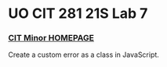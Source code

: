 # UO CIT 281 21S Lab 7
### [CIT Minor HOMEPAGE](https://drewlesh.github.io/)

Create a custom error as a class in JavaScript.
